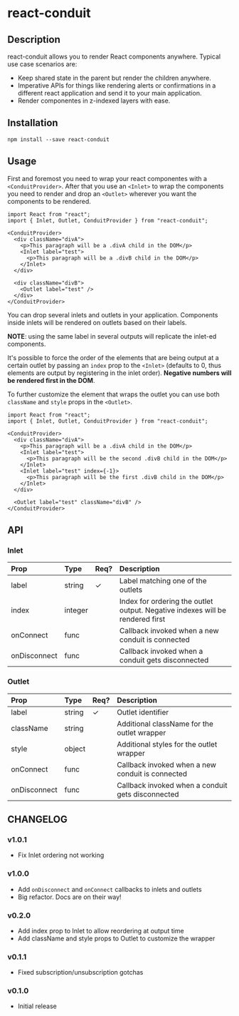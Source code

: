 # react-conduit

## Description

react-conduit allows you to render React components anywhere. Typical use case
scenarios are:

* Keep shared state in the parent but render the children anywhere.
* Imperative APIs for things like rendering alerts or confirmations in a different react application and send it to your main application.
* Render componentes in z-indexed layers with ease.


## Installation

```
npm install --save react-conduit
```

## Usage

First and foremost you need to wrap your react componentes with a `<ConduitProvider>`.
After that you use an `<Inlet>` to wrap the components you need to render and drop 
an `<Outlet>` wherever you want the components to be rendered.

```
import React from "react";
import { Inlet, Outlet, ConduitProvider } from "react-conduit";

<ConduitProvider>
  <div className="divA">
    <p>This paragraph will be a .divA child in the DOM</p>
    <Inlet label="test">
      <p>This paragraph will be a .divB child in the DOM</p>
    </Inlet>
  </div>

  <div className="divB">
    <Outlet label="test" />
  </div>
</ConduitProvider>
```

You can drop several inlets and outlets in your application. Components inside inlets
will be rendered on outlets based on their labels.

**NOTE**: using the same label in several outputs will replicate the inlet-ed components.

It's possible to force the order of the elements that are being output at a certain outlet
by passing an `index` prop to the `<Inlet>` (defaults to 0, thus elements are output by registering
in the inlet order). **Negative numbers will be rendered first in the DOM**.

To further customize the element that wraps the outlet you can use both `className` and `style`
props in the `<Outlet>`.

```
import React from "react";
import { Inlet, Outlet, ConduitProvider } from "react-conduit";

<ConduitProvider>
  <div className="divA">
    <p>This paragraph will be a .divA child in the DOM</p>
    <Inlet label="test">
      <p>This paragraph will be the second .divB child in the DOM</p>
    </Inlet>
    <Inlet label="test" index={-1}>
      <p>This paragraph will be the first .divB child in the DOM</p>
    </Inlet>
  </div>

  <Outlet label="test" className="divB" />
</ConduitProvider>
```


## API

### Inlet

| Prop           | Type         | Req?   | Description                                                                   |
| :------------- | :----------- | :----- | :-----------------------------------------------------------------------------|
| label          | string       | ✓      | Label matching one of the outlets                                             |
| index          | integer      |        | Index for ordering the outlet output. Negative indexes will be rendered first |
| onConnect      | func         |        | Callback invoked when a new conduit is connected                              |
| onDisconnect   | func         |        | Callback invoked when a conduit gets disconnected                             |

### Outlet

| Prop         | Type       | Req? | Description                                              |
|:-------------|:-----------|:-----|:---------------------------------------------------------|
| label        | string     |  ✓   | Outlet identifier                                        |
| className    | string     |      | Additional className for the outlet wrapper              |
| style        | object     |      | Additional styles for the outlet wrapper                 |
| onConnect    | func       |      | Callback invoked when a new conduit is connected         |
| onDisconnect | func       |      | Callback invoked when a conduit gets disconnected        |

## CHANGELOG

### v1.0.1

* Fix Inlet ordering not working

### v1.0.0

* Add `onDisconnect` and `onConnect` callbacks to inlets and outlets
* Big refactor. Docs are on their way!

### v0.2.0

* Add index prop to Inlet to allow reordering at output time
* Add className and style props to Outlet to customize the wrapper

### v0.1.1

* Fixed subscription/unsubscription gotchas

### v0.1.0

* Initial release
